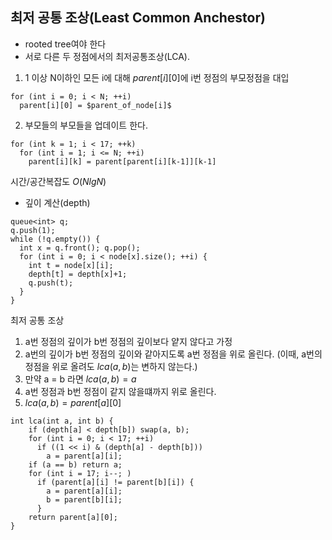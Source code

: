 ## 최저 공통 조상(Least Common Anchestor)

- rooted tree여야 한다
- 서로 다른 두 정점에서의 최저공통조상(LCA).

1. 1 이상 N이하인 모든 i에 대해 $parent[i][0]$에 i번 정점의 부모정점을 대입
```
for (int i = 0; i < N; ++i)
  parent[i][0] = $parent_of_node[i]$
```
2. 부모들의 부모들을 업데이트 한다.

```
for (int k = 1; i < 17; ++k)
  for (int i = 1; i <= N; ++i)
    parent[i][k] = parent[parent[i][k-1]][k-1]
```

시간/공간복잡도 $O(N lg N)$

- 깊이 계산(depth)

```
queue<int> q;
q.push(1);
while (!q.empty()) {
  int x = q.front(); q.pop();
  for (int i = 0; i < node[x].size(); ++i) {
    int t = node[x][i];
    depth[t] = depth[x]+1;
    q.push(t);
  }
}
```

최저 공통 조상

1. a번 정점의 깊이가  b번 정점의 깊이보다 얕지 않다고 가정
2. a번의 깊이가 b번 정점의 깊이와 같아지도록 a번 정점을 위로 올린다.
  (이때, a번의 정점을 위로 올려도 $lca(a, b)$는 변하지 않는다.)
3. 만약 a = b 라면 $lca(a, b) = a$
4. a번 정점과 b번 정점이 같지 않을떄까지 위로 올린다.
5. $lca(a, b) = parent[a][0]$

```
int lca(int a, int b) {
    if (depth[a] < depth[b]) swap(a, b);
    for (int i = 0; i < 17; ++i)
      if ((1 << i) & (depth[a] - depth[b]))
        a = parent[a][i];
    if (a == b) return a;
    for (int i = 17; i--; )
      if (parent[a][i] != parent[b][i]) {
        a = parent[a][i];
        b = parent[b][i];
      }
    return parent[a][0];
}
```
